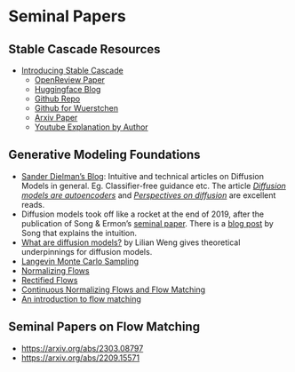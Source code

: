 # Seminal Papers

## Stable Cascade Resources
- [Introducing Stable Cascade](https://stability.ai/news/introducing-stable-cascade)
	- [OpenReview Paper](https://openreview.net/forum?id=gU58d5QeGv)
	- [Huggingface Blog](https://huggingface.co/blog/wuerstchen)
	- [Github Repo](https://github.com/Stability-AI/StableCascade)
	- [Github for Wuerstchen](https://github.com/dome272/Wuerstchen)
	- [Arxiv Paper](https://arxiv.org/abs/2306.00637)
	- [Youtube Explanation by Author](https://www.youtube.com/watch?v=ogJsCPqgFMk&t=83s)


## Generative Modeling Foundations

- [Sander Dielman’s Blog](https://sander.ai/posts/): Intuitive and technical articles on Diffusion Models in general. Eg. Classifier-free guidance etc. The article [_Diffusion models are autoencoders_](https://sander.ai/2022/01/31/diffusion.html) and [_Perspectives on diffusion_](https://sander.ai/2023/07/20/perspectives.html) are excellent reads.
- Diffusion models took off like a rocket at the end of 2019, after the publication of Song & Ermon’s [seminal paper](https://arxiv.org/abs/1907.05600). There is a [blog post](http://yang-song.net/blog/2021/score/) by Song that explains the intuition.
- [What are diffusion models?](https://lilianweng.github.io/posts/2021-07-11-diffusion-models/) by Lilian Weng gives theoretical underpinnings for diffusion models.
- [Langevin Monte Carlo Sampling](https://abdulfatir.com/blog/2020/Langevin-Monte-Carlo/)
- [Normalizing Flows](https://abdulfatir.com/blog/2018/Normalizing-Flows-Part-1/)
- [Rectified Flows](https://www.cs.utexas.edu/~lqiang/rectflow/html/intro.html)
- [Continuous Normalizing Flows and Flow Matching](https://veryunknown.com/post/continuous-normalizing-flows/)
- [An introduction to flow matching](https://mlg.eng.cam.ac.uk/blog/2024/01/20/flow-matching.html)


## Seminal Papers on Flow Matching
- https://arxiv.org/abs/2303.08797
- https://arxiv.org/abs/2209.15571